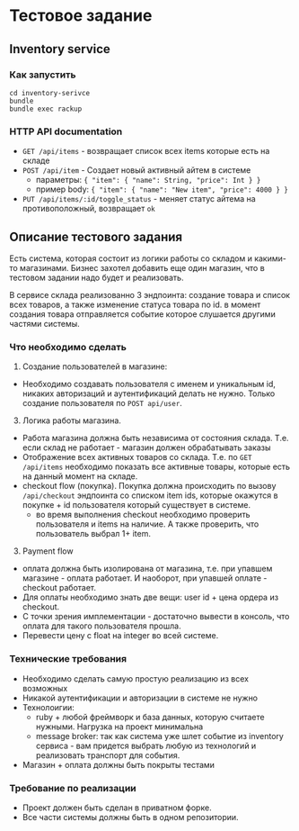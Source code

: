 # Тестовое задание

## Inventory service

### Как запустить

```
cd inventory-serivce
bundle
bundle exec rackup
```

### HTTP API documentation

- `GET /api/items` - возвращает список всех items которые есть на складе
- `POST /api/item` - Создает новый активный айтем в системе
  - параметры: `{ "item": { "name": String, "price": Int } }`
  - пример body: `{ "item": { "name": "New item", "price": 4000 } }`
- `PUT /api/items/:id/toggle_status` - меняет статус айтема на противоположный, возвращает `ok`

## Описание тестового задания

Есть система, которая состоит из логики работы со складом и какими-то магазинами. Бизнес захотел добавить еще один магазин, что в тестовом задании надо будет и реализовать.

В сервисе склада реализованно 3 эндпоинта: создание товара и список всех товаров, а также изменение статуса товара по id. в момент создания товара отправляется событие которое слушается другими частями системы.

### Что необходимо сделать
1. Создание пользователей в магазине:
  - Необходимо создавать пользователя с именем и уникальным id, никаких авторизаций и аутентификаций делать не нужно. Только создание пользователя по `POST api/user`.
3. Логика работы магазина.
  - Работа магазина должна быть независима от состояния склада. Т.е. если склад не работает - магазин должен обрабатывать заказы
  - Отображение всех активных товаров со склада. Т.е. по `GET /api/items` необходимо показать все активные товары, которые есть на данный момент на складе.
  - checkout flow (покупка). Покупка должна происходить по вызову `/api/checkout` эндпоинта со списком item ids, которые окажутся в покупке + id пользователя который существует в системе.
    - во время выполнения checkout необходимо проверить пользователя и items на наличие. А также проверить, что пользователь выбрал 1+ item.
3. Payment flow
  - оплата должна быть изолирована от магазина, т.е. при упавшем магазине - оплата работает. И наоборот, при упавшей оплате - checkout работает.
  - Для оплаты необходимо знать две вещи: user id + цена ордера из checkout.
  - С точки зрения имплементации - достаточно вывести в консоль, что оплата для такого пользователя прошла.
  - Перевести цену с float на integer во всей системе.
  
### Технические требования
- Необходимо сделать самую простую реализацию из всех возможных
- Никакой аутентификации и авторизации в системе не нужно
- Технолоигии:
  - ruby + любой фреймворк и база данных, которую считаете нужными. Нагрузка на проект минимальна
  - message broker: так как система уже шлет событие из inventory сервиса - вам придется выбрать любую из технологий и реализовать транспорт для события.
- Магазин + оплата должны быть покрыты тестами

### Требование по реализации
- Проект должен быть сделан в приватном форке.
- Все части системы должны быть в одном репозитории.
